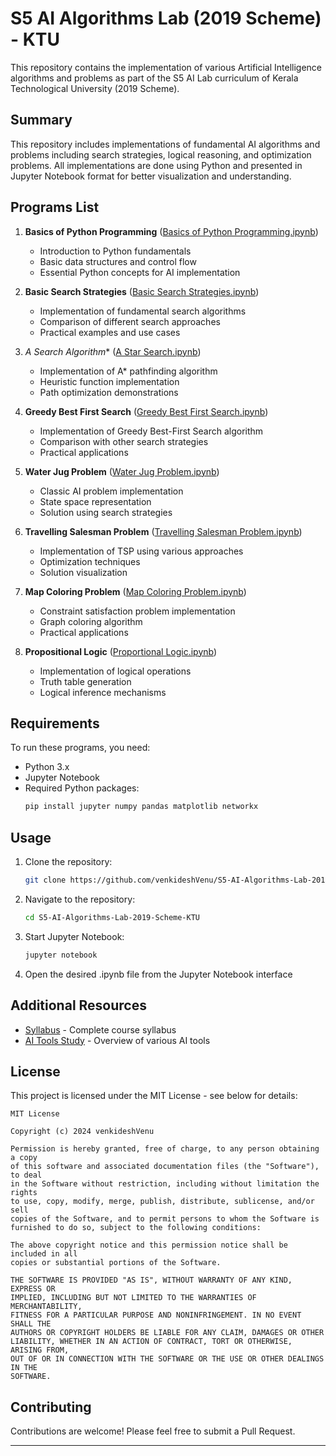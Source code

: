 # S5 AI Algorithms Lab (2019 Scheme) - KTU

This repository contains the implementation of various Artificial Intelligence algorithms and problems as part of the S5 AI Lab curriculum of Kerala Technological University (2019 Scheme).

## Summary

This repository includes implementations of fundamental AI algorithms and problems including search strategies, logical reasoning, and optimization problems. All implementations are done using Python and presented in Jupyter Notebook format for better visualization and understanding.

## Programs List

1. **Basics of Python Programming** ([Basics of Python Programming.ipynb](./Basics%20of%20Python%20Programming.ipynb))
   - Introduction to Python fundamentals
   - Basic data structures and control flow
   - Essential Python concepts for AI implementation

2. **Basic Search Strategies** ([Basic Search Strategies.ipynb](./Basic%20Search%20Strategies.ipynb))
   - Implementation of fundamental search algorithms
   - Comparison of different search approaches
   - Practical examples and use cases

3. **A* Search Algorithm** ([A Star Search.ipynb](./A%20Star%20Search.ipynb))
   - Implementation of A* pathfinding algorithm
   - Heuristic function implementation
   - Path optimization demonstrations

4. **Greedy Best First Search** ([Greedy Best First Search.ipynb](./Greedy%20Best%20First%20Search.ipynb))
   - Implementation of Greedy Best-First Search algorithm
   - Comparison with other search strategies
   - Practical applications

5. **Water Jug Problem** ([Water Jug Problem.ipynb](./Water%20Jug%20Problem.ipynb))
   - Classic AI problem implementation
   - State space representation
   - Solution using search strategies

6. **Travelling Salesman Problem** ([Travelling Salesman Problem.ipynb](./Travelling%20Salesman%20Problem.ipynb))
   - Implementation of TSP using various approaches
   - Optimization techniques
   - Solution visualization

7. **Map Coloring Problem** ([Map Coloring Problem.ipynb](./Map%20Coloring%20Problem.ipynb))
   - Constraint satisfaction problem implementation
   - Graph coloring algorithm
   - Practical applications

8. **Propositional Logic** ([Proportional Logic.ipynb](./Proportional%20Logic.ipynb))
   - Implementation of logical operations
   - Truth table generation
   - Logical inference mechanisms

## Requirements

To run these programs, you need:

- Python 3.x
- Jupyter Notebook
- Required Python packages:
  ```bash
  pip install jupyter numpy pandas matplotlib networkx
  ```

## Usage

1. Clone the repository:
   ```bash
   git clone https://github.com/venkideshVenu/S5-AI-Algorithms-Lab-2019-Scheme-KTU.git
   ```

2. Navigate to the repository:
   ```bash
   cd S5-AI-Algorithms-Lab-2019-Scheme-KTU
   ```

3. Start Jupyter Notebook:
   ```bash
   jupyter notebook
   ```

4. Open the desired .ipynb file from the Jupyter Notebook interface

## Additional Resources

- [Syllabus](./00%20Syllabus.pdf) - Complete course syllabus
- [AI Tools Study](./01%20Study%20of%20Various%20AL%20Tools.pdf) - Overview of various AI tools

## License

This project is licensed under the MIT License - see below for details:

```
MIT License

Copyright (c) 2024 venkideshVenu

Permission is hereby granted, free of charge, to any person obtaining a copy
of this software and associated documentation files (the "Software"), to deal
in the Software without restriction, including without limitation the rights
to use, copy, modify, merge, publish, distribute, sublicense, and/or sell
copies of the Software, and to permit persons to whom the Software is
furnished to do so, subject to the following conditions:

The above copyright notice and this permission notice shall be included in all
copies or substantial portions of the Software.

THE SOFTWARE IS PROVIDED "AS IS", WITHOUT WARRANTY OF ANY KIND, EXPRESS OR
IMPLIED, INCLUDING BUT NOT LIMITED TO THE WARRANTIES OF MERCHANTABILITY,
FITNESS FOR A PARTICULAR PURPOSE AND NONINFRINGEMENT. IN NO EVENT SHALL THE
AUTHORS OR COPYRIGHT HOLDERS BE LIABLE FOR ANY CLAIM, DAMAGES OR OTHER
LIABILITY, WHETHER IN AN ACTION OF CONTRACT, TORT OR OTHERWISE, ARISING FROM,
OUT OF OR IN CONNECTION WITH THE SOFTWARE OR THE USE OR OTHER DEALINGS IN THE
SOFTWARE.
```

## Contributing

Contributions are welcome! Please feel free to submit a Pull Request.

---
